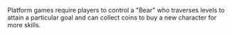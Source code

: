Platform games require players to control a "Bear" who traverses levels to attain a particular goal and can collect coins to buy a new character for more skills.
